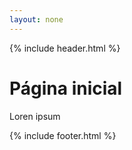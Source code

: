 ```yaml
---
layout: none
---
```


{% include header.html %}

# Página inicial

<p>Loren ipsum</p>

{% include footer.html %}
